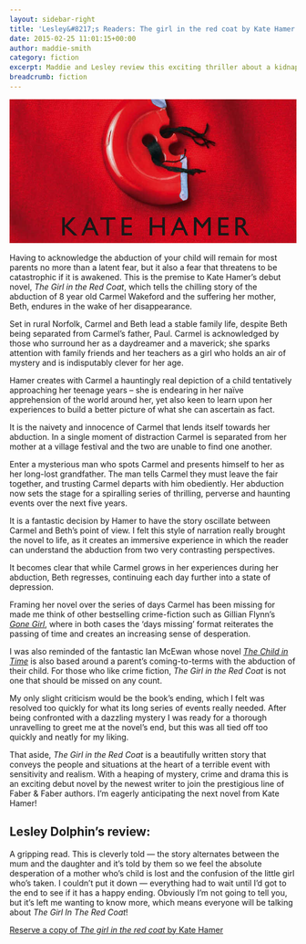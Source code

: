 ```yaml
---
layout: sidebar-right
title: 'Lesley&#8217;s Readers: The girl in the red coat by Kate Hamer'
date: 2015-02-25 11:01:15+00:00
author: maddie-smith
category: fiction
excerpt: Maddie and Lesley review this exciting thriller about a kidnapped girl.
breadcrumb: fiction
---
```

![The girl in the red coat by Kate Hamer](/images/featured/featured-the-girl-in-the-red-coat.jpg)

Having to acknowledge the abduction of your child will remain for most parents no more than a latent fear, but it also a fear that threatens to be catastrophic if it is awakened. This is the premise to Kate Hamer’s debut novel, <cite>The Girl in the Red Coat</cite>, which tells the chilling story of the abduction of 8 year old Carmel Wakeford and the suffering her mother, Beth, endures in the wake of her disappearance.

Set in rural Norfolk, Carmel and Beth lead a stable family life, despite Beth being separated from Carmel’s father, Paul. Carmel is acknowledged by those who surround her as a daydreamer and a maverick; she sparks attention with family friends and her teachers as a girl who holds an air of mystery and is indisputably clever for her age.

Hamer creates with Carmel a hauntingly real depiction of a child tentatively approaching her teenage years – she is endearing in her naïve apprehension of the world around her, yet also keen to learn upon her experiences to build a better picture of what she can ascertain as fact.

It is the naivety and innocence of Carmel that lends itself towards her abduction. In a single moment of distraction Carmel is separated from her mother at a village festival and the two are unable to find one another.

Enter a mysterious man who spots Carmel and presents himself to her as her long-lost grandfather. The man tells Carmel they must leave the fair together, and trusting Carmel departs with him obediently. Her abduction now sets the stage for a spiralling series of thrilling, perverse and haunting events over the next five years.

It is a fantastic decision by Hamer to have the story oscillate between Carmel and Beth’s point of view. I felt this style of narration really brought the novel to life, as it creates an immersive experience in which the reader can understand the abduction from two very contrasting perspectives.

It becomes clear that while Carmel grows in her experiences during her abduction, Beth regresses, continuing each day further into a state of depression.

Framing her novel over the series of days Carmel has been missing for made me think of other bestselling crime-fiction such as Gillian Flynn’s <cite><a href="https://suffolk.spydus.co.uk/cgi-bin/spydus.exe/ENQ/OPAC/BIBENQ/13075262?QRY=CTIBIB%3C%20IRN(185983)&QRYTEXT=Gone%20girl">Gone Girl</a></cite>, where in both cases the ‘days missing’ format reiterates the passing of time and creates an increasing sense of desperation.

I was also reminded of the fantastic Ian McEwan whose novel <cite><a href="https://suffolk.spydus.co.uk/cgi-bin/spydus.exe/ENQ/OPAC/BIBENQ/13074538?QRY=CTIBIB%3C%20IRN(559738)&QRYTEXT=The%20child%20in%20time">The Child in Time</a></cite> is also based around a parent’s coming-to-terms with the abduction of their child. For those who like crime fiction, <cite>The Girl in the Red Coat</cite> is not one that should be missed on any count.

My only slight criticism would be the book’s ending, which I felt was resolved too quickly for what its long series of events really needed. After being confronted with a dazzling mystery I was ready for a thorough unravelling to greet me at the novel’s end, but this was all tied off too quickly and neatly for my liking.

That aside, <cite>The Girl in the Red Coat</cite> is a beautifully written story that conveys the people and situations at the heart of a terrible event with sensitivity and realism. With a heaping of mystery, crime and drama this is an exciting debut novel by the newest writer to join the prestigious line of Faber & Faber authors. I’m eagerly anticipating the next novel from Kate Hamer!

## Lesley Dolphin&#8217;s review:

A gripping read. This is cleverly told — the story alternates between the mum and the daughter and it’s told by them so we feel the absolute desperation of a mother who’s child is lost and the confusion of the little girl who’s taken. I couldn’t put it down — everything had to wait until I’d got to the end to see if it has a happy ending. Obviously I’m not going to tell you, but it’s left me wanting to know more, which means everyone will be talking about <cite>The Girl In The Red Coat</cite>!

[Reserve a copy of <cite>The girl in the red coat</cite> by Kate Hamer](https://suffolk.spydus.co.uk/cgi-bin/spydus.exe/ENQ/OPAC/BIBENQ/5909948?QRY=CTIBIB%3C%20IRN(736459)&QRYTEXT=The%20girl%20in%20the%20red%20coat)
